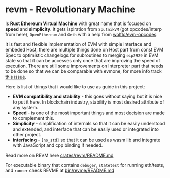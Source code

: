 # revm - Revolutionary Machine

Is **Rust Ethereum Virtual Machine** with great name that is focused on **speed** and **simplicity**. It gets ispiration from `SputnikVM` (got opcodes/interp from here), `OpenEthereum` and `Geth` with a help from [wolflo/evm-opcodes](https://github.com/wolflo/evm-opcodes). 

It is fast and flexible implementation of EVM with simple interface and embeded Host, there are multiple things done on Host part from const EVM Spec to optimistic changelogs for subroutines to merging `eip2929` in EVM state so that it can be accesses only once that are improving the speed of execution. There are still some improvements on Interpreter part that needs to be done so that we can be comparable with evmone, for more info track [this issue](https://github.com/bluealloy/revm/issues/7).

Here is list of things that i would like to use as guide in this project:
- **EVM compatibility and stability** - this goes without saying but it is nice to put it here. In blockchain industry, stability is most desired attribute of any system.
- **Speed** - is one of the most important things and most decision are made to complement this.
- **Simplicity** - simplification of internals so that it can be easily understood and extended, and interface that can be easily used or integrated into other project.
- **interfacing** - `[no_std]` so that it can be used as wasm lib and integrate with JavaScript and cpp binding if needed.

Read more on REVM here [crates/revm/README.md](crates/revm/README.md)

For executable binary that contains `debuger`, `statetest` for running eth/tests, and `runner` check REVME at [bin/revme/README.md](bins/revme/README.md)
